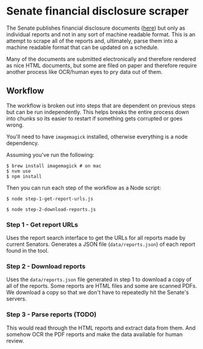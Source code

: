 # Senate financial disclosure scraper

The Senate publishes financial disclosure documents ([here](https://efdsearch.senate.gov/search/)) but only as individual reports and not in any sort of machine readable format. This is an attempt to scrape all of the reports and, ultimately, parse them into a machine readable format that can be updated on a schedule.

Many of the documents are submitted electronically and therefore rendered as nice HTML documents, but some are filed on paper and therefore require another process like OCR/human eyes to pry data out of them.

## Workflow

The workflow is broken out into steps that are dependent on previous steps but can be run independently. This helps breaks the entire process down into chunks so its easier to restart if something gets corrupted or goes wrong.

You'll need to have `imagemagick` installed, otherwise everything is a node dependency.

Assuming you've run the following:

```
$ brew install imagemagick # on mac
$ nvm use
$ npm install
```

Then you can run each step of the workflow as a Node script:

`$ node step-1-get-report-urls.js`

`$ node step-2-download-reports.js`

### Step 1 - Get report URLs

Uses the report search interface to get the URLs for all reports made by current Senators. Generates a JSON file (`data/reports.json`) of each report found in the tool.

### Step 2 - Download reports

Uses the `data/reports.json` file generated in step 1 to download a copy of all of the reports. Some reports are HTML files and some are scanned PDFs. We download a copy so that we don't have to repeatedly hit the Senate's servers.

### Step 3 - Parse reports **(TODO)**

This would read through the HTML reports and extract data from them. And somehow OCR the PDF reports and make the data available for human review.